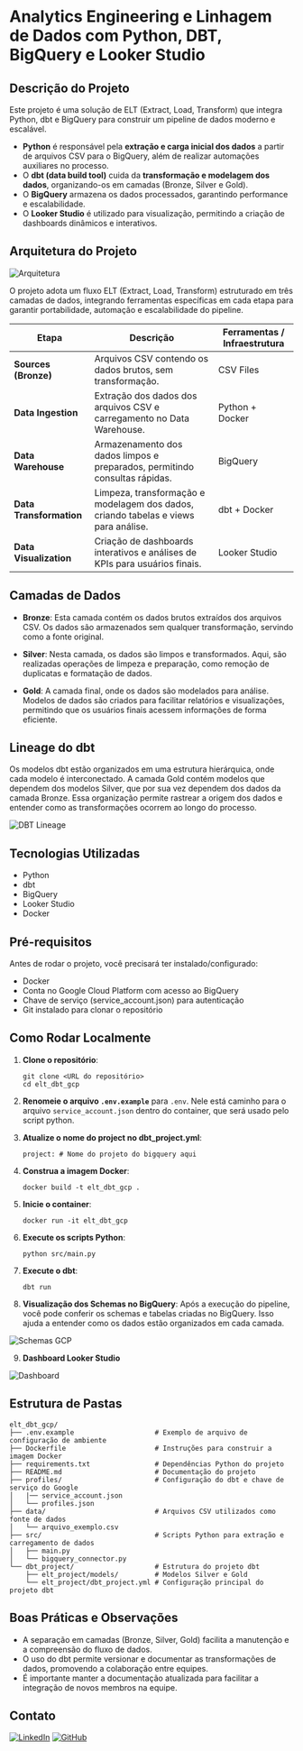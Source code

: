 # Analytics Engineering e Linhagem de Dados com Python, DBT, BigQuery e Looker Studio

## Descrição do Projeto
Este projeto é uma solução de ELT (Extract, Load, Transform) que integra Python, dbt e BigQuery para construir um pipeline de dados moderno e escalável.

- **Python** é responsável pela **extração e carga inicial dos dados** a partir de arquivos CSV para o BigQuery, além de realizar automações auxiliares no processo.
- O **dbt (data build tool)** cuida da **transformação e modelagem dos dados**, organizando-os em camadas (Bronze, Silver e Gold).
- O **BigQuery** armazena os dados processados, garantindo performance e escalabilidade.
- O **Looker Studio** é utilizado para visualização, permitindo a criação de dashboards dinâmicos e interativos.

## Arquitetura do Projeto
![Arquitetura](docs/arquitetura.png)


O projeto adota um fluxo ELT (Extract, Load, Transform) estruturado em três camadas de dados, integrando ferramentas específicas em cada etapa para garantir portabilidade, automação e escalabilidade do pipeline.

| Etapa                   | Descrição                                                                           | Ferramentas / Infraestrutura |
| ----------------------- | ----------------------------------------------------------------------------------- | ---------------------------- |
| **Sources (Bronze)**    | Arquivos CSV contendo os dados brutos, sem transformação.                           | CSV Files                    |
| **Data Ingestion**      | Extração dos dados dos arquivos CSV e carregamento no Data Warehouse.               | Python + Docker              |
| **Data Warehouse**      | Armazenamento dos dados limpos e preparados, permitindo consultas rápidas.          | BigQuery                     |
| **Data Transformation** | Limpeza, transformação e modelagem dos dados, criando tabelas e views para análise. | dbt + Docker                 |
| **Data Visualization**  | Criação de dashboards interativos e análises de KPIs para usuários finais.          | Looker Studio                |

## Camadas de Dados
- **Bronze**: Esta camada contém os dados brutos extraídos dos arquivos CSV. Os dados são armazenados sem qualquer transformação, servindo como a fonte original.
  
- **Silver**: Nesta camada, os dados são limpos e transformados. Aqui, são realizadas operações de limpeza e preparação, como remoção de duplicatas e formatação de dados.

- **Gold**: A camada final, onde os dados são modelados para análise. Modelos de dados são criados para facilitar relatórios e visualizações, permitindo que os usuários finais acessem informações de forma eficiente.

## Lineage do dbt
Os modelos dbt estão organizados em uma estrutura hierárquica, onde cada modelo é interconectado. A camada Gold contém modelos que dependem dos modelos Silver, que por sua vez dependem dos dados da camada Bronze. Essa organização permite rastrear a origem dos dados e entender como as transformações ocorrem ao longo do processo.

![DBT Lineage](docs/lineage.png)

## Tecnologias Utilizadas
- Python
- dbt
- BigQuery
- Looker Studio
- Docker

## Pré-requisitos
Antes de rodar o projeto, você precisará ter instalado/configurado:
- Docker
- Conta no Google Cloud Platform com acesso ao BigQuery
- Chave de serviço (service_account.json) para autenticação
- Git instalado para clonar o repositório

## Como Rodar Localmente
1. **Clone o repositório**:
   ```
   git clone <URL do repositório>
   cd elt_dbt_gcp
   ```

2. **Renomeie o arquivo `.env.example`** para `.env`. Nele está caminho para o arquivo `service_account.json` dentro do container, que será usado pelo script python.

3. **Atualize o nome do project no dbt_project.yml**:
    ```
    project: # Nome do projeto do bigquery aqui
    ```

4. **Construa a imagem Docker**:
   ```
   docker build -t elt_dbt_gcp .
   ```

5. **Inicie o container**:
   ```
   docker run -it elt_dbt_gcp
   ```

6. **Execute os scripts Python**:
   ```
   python src/main.py
   ```

7. **Execute o dbt**:
   ```
   dbt run
   ```

8. **Visualização dos Schemas no BigQuery**:
Após a execução do pipeline, você pode conferir os schemas e tabelas criadas no BigQuery. Isso ajuda a entender como os dados estão organizados em cada camada.


![Schemas GCP](docs/schema_gcp.png)


9. **Dashboard Looker Studio**


![Dashboard](docs/dashboard.png)

## Estrutura de Pastas
```
elt_dbt_gcp/
├── .env.example                    # Exemplo de arquivo de configuração de ambiente
├── Dockerfile                      # Instruções para construir a imagem Docker
├── requirements.txt                # Dependências Python do projeto
├── README.md                       # Documentação do projeto
├── profiles/                       # Configuração do dbt e chave de serviço do Google
│   |── service_account.json
│   └── profiles.json
├── data/                           # Arquivos CSV utilizados como fonte de dados
│   └── arquivo_exemplo.csv
├── src/                            # Scripts Python para extração e carregamento de dados
│   ├── main.py
│   └── bigquery_connector.py
└── dbt_project/                    # Estrutura do projeto dbt
    ├── elt_project/models/         # Modelos Silver e Gold
    └── elt_project/dbt_project.yml # Configuração principal do projeto dbt
```

## Boas Práticas e Observações
- A separação em camadas (Bronze, Silver, Gold) facilita a manutenção e a compreensão do fluxo de dados.
- O uso do dbt permite versionar e documentar as transformações de dados, promovendo a colaboração entre equipes.
- É importante manter a documentação atualizada para facilitar a integração de novos membros na equipe.

## Contato
[![LinkedIn](https://img.shields.io/badge/LinkedIn-blue?logo=linkedin)](https://linkedin.com/in/matheusbnc)
[![GitHub](https://img.shields.io/badge/GitHub-black?logo=github)](https://github.com/matheusbnc)
